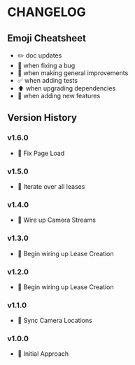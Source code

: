 # CHANGELOG

## Emoji Cheatsheet
- :pencil2: doc updates
- :bug: when fixing a bug
- :rocket: when making general improvements
- :white_check_mark: when adding tests
- :arrow_up: when upgrading dependencies
- :tada: when adding new features

## Version History

### v1.6.0

- :tada: Fix Page Load

### v1.5.0

- :tada: Iterate over all leases

### v1.4.0

- :tada: Wire up Camera Streams

### v1.3.0

- :tada: Begin wiring up Lease Creation

### v1.2.0

- :tada: Begin wiring up Lease Creation

### v1.1.0

- :tada: Sync Camera Locations

### v1.0.0

- :rocket: Initial Approach


